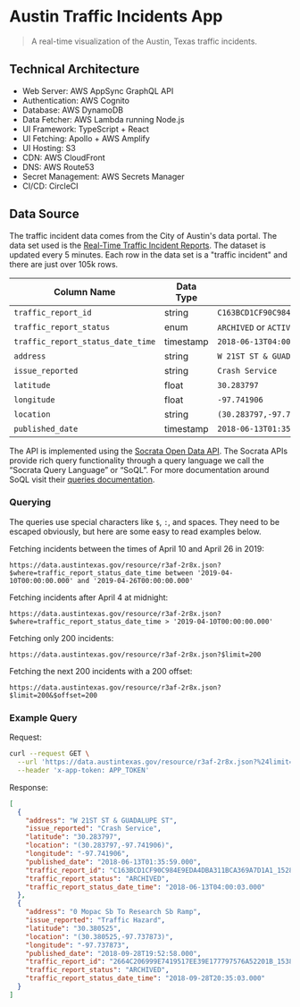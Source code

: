 # Austin Traffic Incidents App

> A real-time visualization of the Austin, Texas traffic incidents.

## Technical Architecture

- Web Server: AWS AppSync GraphQL API
- Authentication: AWS Cognito
- Database: AWS DynamoDB
- Data Fetcher: AWS Lambda running Node.js
- UI Framework: TypeScript + React
- UI Fetching: Apollo + AWS Amplify
- UI Hosting: S3
- CDN: AWS CloudFront
- DNS: AWS Route53
- Secret Management: AWS Secrets Manager
- CI/CD: CircleCI

## Data Source

The traffic incident data comes from the City of Austin's data portal. The data set used is the [Real-Time Traffic Incident Reports](https://dev.socrata.com/foundry/data.austintexas.gov/r3af-2r8x). The dataset is updated every 5 minutes. Each row in the data set is a "traffic incident" and there are just over 105k rows.

| Column Name                       | Data Type | Example                                               |
|-----------------------------------|-----------|-------------------------------------------------------|
| `traffic_report_id`               | string    | `C163BCD1CF90C984E9EDA4DBA311BCA369A7D1A1_1528871759` |
| `traffic_report_status`           | enum      | `ARCHIVED` or `ACTIVE`                                |
| `traffic_report_status_date_time` | timestamp | `2018-06-13T04:00:03.000`                             |
| `address`                         | string    | `W 21ST ST & GUADALUPE ST`                            |
| `issue_reported`                  | string    | `Crash Service`                                       |
| `latitude`                        | float     | `30.283797`                                           |
| `longitude`                       | float     | `-97.741906`                                          |
| `location`                        | string    | `(30.283797,-97.741906)`                              |
| `published_date`                  | timestamp | `2018-06-13T01:35:59.000`                             |

The API is implemented using the [Socrata Open Data API](https://dev.socrata.com/). The Socrata APIs provide rich query functionality through a query language we call the “Socrata Query Language” or “SoQL”. For more documentation around SoQL visit their [queries documentation](https://dev.socrata.com/docs/queries/).

### Querying

The queries use special characters like `$`, `:`, and spaces. They need to be escaped obviously, but here are some easy to read examples below.

Fetching incidents between the times of April 10 and April 26 in 2019:

`https://data.austintexas.gov/resource/r3af-2r8x.json?$where=traffic_report_status_date_time between '2019-04-10T00:00:00.000' and '2019-04-26T00:00:00.000'`

Fetching incidents after April 4 at midnight:

`https://data.austintexas.gov/resource/r3af-2r8x.json?$where=traffic_report_status_date_time > '2019-04-10T00:00:00.000'`

Fetching only 200 incidents:

`https://data.austintexas.gov/resource/r3af-2r8x.json?$limit=200`

Fetching the next 200 incidents with a 200 offset:

`https://data.austintexas.gov/resource/r3af-2r8x.json?$limit=200&$offset=200`

### Example Query

Request:

```bash
curl --request GET \
  --url 'https://data.austintexas.gov/resource/r3af-2r8x.json?%24limit=2' \
  --header 'x-app-token: APP_TOKEN'
```

Response:

```json
[
  {
    "address": "W 21ST ST & GUADALUPE ST",
    "issue_reported": "Crash Service",
    "latitude": "30.283797",
    "location": "(30.283797,-97.741906)",
    "longitude": "-97.741906",
    "published_date": "2018-06-13T01:35:59.000",
    "traffic_report_id": "C163BCD1CF90C984E9EDA4DBA311BCA369A7D1A1_1528871759",
    "traffic_report_status": "ARCHIVED",
    "traffic_report_status_date_time": "2018-06-13T04:00:03.000"
  },
  {
    "address": "0 Mopac Sb To Research Sb Ramp",
    "issue_reported": "Traffic Hazard",
    "latitude": "30.380525",
    "location": "(30.380525,-97.737873)",
    "longitude": "-97.737873",
    "published_date": "2018-09-28T19:52:58.000",
    "traffic_report_id": "2664C206999E7419517EE39E177797576A52201B_1538182378",
    "traffic_report_status": "ARCHIVED",
    "traffic_report_status_date_time": "2018-09-28T20:35:03.000"
  }
]
```